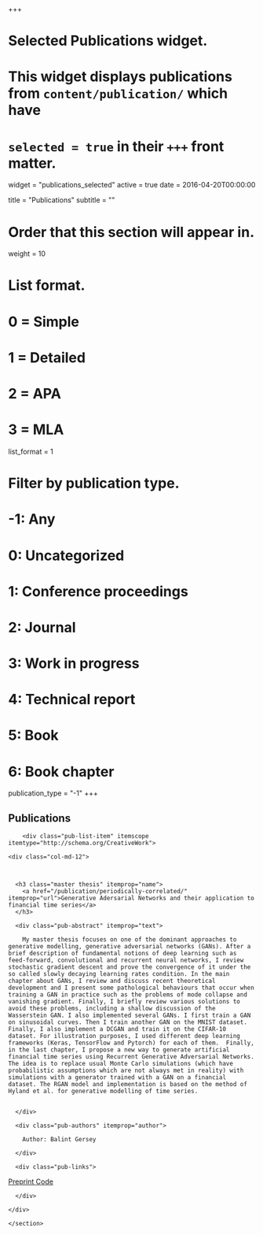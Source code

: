 +++
# Selected Publications widget.
# This widget displays publications from `content/publication/` which have
# `selected = true` in their `+++` front matter.
widget = "publications_selected"
active = true
date = 2016-04-20T00:00:00

title = "Publications"
subtitle = ""

# Order that this section will appear in.
weight = 10

# List format.
#   0 = Simple
#   1 = Detailed
#   2 = APA
#   3 = MLA
list_format = 1

# Filter by publication type.
# -1: Any
#  0: Uncategorized
#  1: Conference proceedings
#  2: Journal
#  3: Work in progress
#  4: Technical report
#  5: Book
#  6: Book chapter
publication_type = "-1"
+++

</section>
  

  
  
  
  <section id="publications" class="home-section">
    <div class="container">
      



<div class="row">
  <div class="col-xs-12 col-md-4 section-heading">
    <h1>Publications</h1>
    
  </div>
  <div class="col-xs-12 col-md-8">
      
        <div class="pub-list-item" itemscope itemtype="http://schema.org/CreativeWork">
  <div class="row">

    

    <div class="col-md-12">

    

      <h3 class="master thesis" itemprop="name">
        <a href="/publication/periodically-correlated/" itemprop="url">Generative Adersarial Networks and their application to financial time series</a>
      </h3>

      <div class="pub-abstract" itemprop="text">
        
        My master thesis focuses on one of the dominant approaches to generative modelling, generative adversarial networks (GANs). After a brief description of fundamental notions of deep learning such as feed-forward, convolutional and recurrent neural networks, I review stochastic gradient descent and prove the convergence of it under the so called slowly decaying learning rates condition. In the main chapter about GANs, I review and discuss recent theoretical development and I present some pathological behaviours that occur when training a GAN in practice such as the problems of mode collapse and vanishing gradient. Finally, I briefly review various solutions to avoid these problems, including a shallow discussion of the Wasserstein GAN. I also implemented several GANs. I first train a GAN on sinusoidal curves. Then I train another GAN on the MNIST dataset. Finally, I also implement a DCGAN and train it on the CIFAR-10 dataset. For illustration purposes, I used different deep learning frameworks (Keras, TensorFlow and Pytorch) for each of them.  Finally, in the last chapter, I propose a new way to generate artificial financial time series using Recurrent Generative Adversarial Networks. The idea is to replace usual Monte Carlo simulations (which have probabilistic assumptions which are not always met in reality) with simulations with a generator trained with a GAN on a financial dataset. The RGAN model and implementation is based on the method of Hyland et al. for generative modelling of time series. 


      </div>

      <div class="pub-authors" itemprop="author">
        
        Author: Balint Gersey
        
      </div>

      <div class="pub-links">



<a class="btn btn-primary btn-outline btn-xs" href="https://www.researchgate.net/publication/326676131_Generative_Adversarial_Networks" target="_blank" rel="noopener">
  Preprint
</a>

<a class="btn btn-primary btn-outline btn-xs" href="https://github.com/balintgersey/Generative-Adversarial-Networks-for-financial-time-series-generation" target="_blank" rel="noopener">
  Code
</a>


      </div>

    </div>
  </div>
</div>

    </section>
